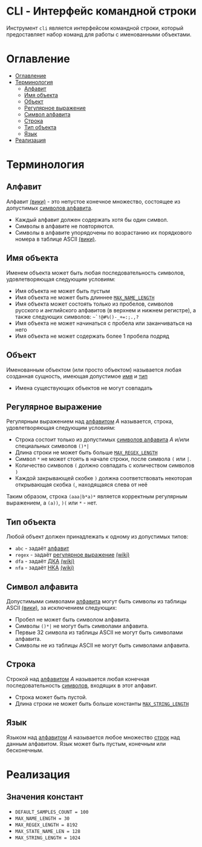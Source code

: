 # CLI - Интерфейс командной строки

Инструмент `cli` является интерфейсом командной строки, который предоставляет набор команд для работы с именованными объектами.

# Оглавление

- [Оглавление](#оглавление)
- [Терминология](#терминология)
  - [Алфавит](#алфавит)
  - [Имя объекта](#имя-объекта)
  - [Объект](#объект)
  - [Регулярное выражение](#регулярное-выражение)
  - [Символ алфавита](#символ-алфавита)
  - [Строка](#строка)
  - [Тип объекта](#тип-объекта)
  - [Язык](#язык)
- [Реализация](#реализация)

# Терминология

## Алфавит 
Алфавит [(вики)](https://ru.wikipedia.org/wiki/Алфавит_(формальный_язык)) - это непустое конечное множество, состоящее из допустимых [символов алфавита](#символ-алфавита).

- Каждый алфавит должен содержать хотя бы один символ.
- Символы в алфавите не повторяются.
- Символы в алфавите упорядочены по возрастанию их порядкового номера в таблице ASCII [(вики)](https://ru.wikipedia.org/wiki/ASCII).

## Имя объекта
Именем объекта может быть любая последовательность символов, удовлетворяющая следующим условиям:
- Имя объекта не может быть пустым
- Имя объекта не может быть длиннее [`MAX_NAME_LENGTH`](#значения-констант)
- Имя объекта может состоять только из пробелов, символов русского и английского алфавитов (в верхнем и нижнем регистре), а также следующих символов: ``~`!@#%()-_+=:;.,?``
- Имя объекта не может начинаться с пробела или заканчиваться на него
- Имя объекта не может содержать более 1 пробела подряд

## Объект
Именованным объектом (или просто объектом) называется любая созданная сущность, имеющая допустимое [имя](#имя-объекта) и [тип](#тип-объекта)
- Имена существующих объектов не могут совпадать

## Регулярное выражение

Регулярным выражением над [алфавитом](#алфавит) *A* называется, строка, удовлетворяющая следующим условиям:
- Строка состоит только из допустимых [символов алфавита](#символ-алфавита) *A* и/или специальных символов `()*|`
- Длина строки не может быть больше [`MAX_REGEX_LENGTH`](#значения-констант)
- Символ `*` не может стоять в начале строки, после символа `(` или `|`.
- Количество символов `(` должно совпадать с количеством символов `)`
- Каждой закрывающей скобке `)` должна соответствовать некоторая открывающая скобка `(`, находящаяся слева от неё

Таким образом, строка `(aaa|b*a)*` является корректным регулярным выражением, а `(a))`, `)(` или `*` - нет.

## Тип объекта

Любой объект должен принадлежать к одному из допустимых типов:
- `abc` - задаёт [алфавит](#алфавит)
- `regex` - задаёт [регулярное выражение](#регулярное-выражение) [(wiki)](https://ru.wikipedia.org/wiki/Регулярные_выражения)
- `dfa` - задаёт [ДКА](#дка) [(wiki)](https://ru.wikipedia.org/wiki/Детерминированный_конечный_автомат)
- `nfa` - задаёт [НКА](#нка) [(wiki)](https://ru.wikipedia.org/wiki/Недетерминированный_конечный_автомат)

## Символ алфавита
 
Допустимыми символами [алфавита](#алфавит) могут быть символы из таблицы ASCII [(вики)](https://ru.wikipedia.org/wiki/ASCII), за исключением следующих:
- Пробел не может быть символом алфавита.
- Символы `()*|` не могут быть символами алфавита.
- Первые 32 символа из таблицы ASCII не могут быть символами алфавита.
- Символы не из таблицы ASCII не могут быть символами алфавита.

## Строка
Строкой над [алфавитом](#алфавит) *A* называется любая конечная последовательность [символов](#символ-алфавита), входящих в этот алфавит.
- Строка может быть пустой.
- Длина строки не может быть больше константы [`MAX_STRING_LENGTH`](#значения-констант)

## Язык
Языком над [алфавитом](#алфавит) *A* называется любое множество [строк](#строка) над данным алфавитом. Язык может быть пустым, конечным или бесконечным.

# Реализация

## Значения констант
- `DEFAULT_SAMPLES_COUNT = 100`
- `MAX_NAME_LENGTH = 30`
- `MAX_REGEX_LENGTH = 8192`
- `MAX_STATE_NAME_LEN = 128`
- `MAX_STRING_LENGTH = 1024`